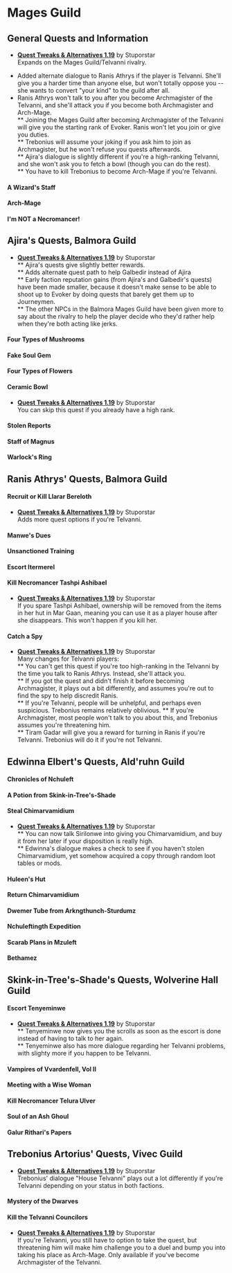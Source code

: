 # Mages Guild
## General Quests and Information
* [**Quest Tweaks & Alternatives 1.19**](https://www.dropbox.com/s/0ihtlpfrzfhiwxo/QTA_1.19.7z?dl=0) by Stuporstar  
Expands on the Mages Guild/Telvanni rivalry.  
- Added alternate dialogue to Ranis Athrys if the player is Telvanni. She'll give you a harder time than anyone else, but won't totally oppose you -- she wants to convert "your kind" to the guild after all.  
- Ranis Athrys won't talk to you after you become Archmagister of the Telvanni, and she'll attack you if you become both Archmagister and Arch-Mage.  
** Joining the Mages Guild after becoming Archmagister of the Telvanni will give you the starting rank of Evoker. Ranis won't let you join or give you duties.   
** Trebonius will assume your joking if you ask him to join as Archmagister, but he won't refuse you quests afterwards.   
** Ajira's dialogue is slightly different if you're a high-ranking Telvanni, and she won't ask you to fetch a bowl (though you can do the rest).  
** You have to kill Trebonius to become Arch-Mage if you're Telvanni.

#### A Wizard's Staff
#### Arch-Mage
#### I'm NOT a Necromancer!

## Ajira's Quests, Balmora Guild
* [**Quest Tweaks & Alternatives 1.19**](https://www.dropbox.com/s/0ihtlpfrzfhiwxo/QTA_1.19.7z?dl=0) by Stuporstar  
** Ajira's quests give slightly better rewards.  
** Adds alternate quest path to help Galbedir instead of Ajira  
** Early faction reputation gains (from Ajira's and Galbedir's quests) have been made smaller, because it doesn't make sense to be able to shoot up to Evoker by doing quests that barely get them up to Journeymen.  
** The other NPCs in the Balmora Mages Guild have been given more to say about the rivalry to help the player decide who they'd rather help when they're both acting like jerks.  
#### Four Types of Mushrooms
#### Fake Soul Gem
#### Four Types of Flowers
#### Ceramic Bowl
* [**Quest Tweaks & Alternatives 1.19**](https://www.dropbox.com/s/0ihtlpfrzfhiwxo/QTA_1.19.7z?dl=0) by Stuporstar  
You can skip this quest if you already have a high rank.  
#### Stolen Reports
#### Staff of Magnus
#### Warlock's Ring

## Ranis Athrys' Quests, Balmora Guild
#### Recruit or Kill Llarar Bereloth
* [**Quest Tweaks & Alternatives 1.19**](https://www.dropbox.com/s/0ihtlpfrzfhiwxo/QTA_1.19.7z?dl=0) by Stuporstar  
Adds more quest options if you're Telvanni.  
#### Manwe's Dues
#### Unsanctioned Training
#### Escort Itermerel
#### Kill Necromancer Tashpi Ashibael
* [**Quest Tweaks & Alternatives 1.19**](https://www.dropbox.com/s/0ihtlpfrzfhiwxo/QTA_1.19.7z?dl=0) by Stuporstar  
If you spare Tashpi Ashibael, ownership will be removed from the items in her hut in Mar Gaan, meaning you can use it as a player house after she disappears. This won't happen if you kill her.  
#### Catch a Spy
* [**Quest Tweaks & Alternatives 1.19**](https://www.dropbox.com/s/0ihtlpfrzfhiwxo/QTA_1.19.7z?dl=0) by Stuporstar  
Many changes for Telvanni players:   
** You can't get this quest if you're too high-ranking in the Telvanni by the time you talk to Ranis Athrys. Instead, she'll attack you.  
** If you got the quest and didn't finish it before becoming Archmagister, it plays out a bit differently, and assumes you're out to find the spy to help discredit Ranis.  
** If you're Telvanni, people will be unhelpful, and perhaps even suspicious. Trebonius remains relatively oblivious. 
** If you're Archmagister, most people won't talk to you about this, and Trebonius assumes you're threatening him.  
** Tiram Gadar will give you a reward for turning in Ranis if you're Telvanni. Trebonius will do it if you're not Telvanni.   

## Edwinna Elbert's Quests, Ald'ruhn Guild
#### Chronicles of Nchuleft
#### A Potion from Skink-in-Tree's-Shade
#### Steal Chimarvamidium
* [**Quest Tweaks & Alternatives 1.19**](https://www.dropbox.com/s/0ihtlpfrzfhiwxo/QTA_1.19.7z?dl=0) by Stuporstar  
** You can now talk Sirilonwe into giving you Chimarvamidium, and buy it from her later if your disposition is really high.  
** Edwinna's dialogue makes a check to see if you haven't stolen Chimarvamidium, yet somehow acquired a copy through random loot tables or mods.
#### Huleen's Hut
#### Return Chimarvamidium
#### Dwemer Tube from Arkngthunch-Sturdumz
#### Nchuleftingth Expedition
#### Scarab Plans in Mzuleft
#### Bethamez

## Skink-in-Tree's-Shade's Quests, Wolverine Hall Guild
#### Escort Tenyeminwe
* [**Quest Tweaks & Alternatives 1.19**](https://www.dropbox.com/s/0ihtlpfrzfhiwxo/QTA_1.19.7z?dl=0) by Stuporstar    
** Tenyeminwe now gives you the scrolls as soon as the escort is done instead of having to talk to her again.  
** Tenyeminwe also has more dialogue regarding her Telvanni problems, with slighty more if you happen to be Telvanni.  
#### Vampires of Vvardenfell, Vol II
#### Meeting with a Wise Woman
#### Kill Necromancer Telura Ulver
#### Soul of an Ash Ghoul
#### Galur Rithari's Papers

## Trebonius Artorius' Quests, Vivec Guild
* [**Quest Tweaks & Alternatives 1.19**](https://www.dropbox.com/s/0ihtlpfrzfhiwxo/QTA_1.19.7z?dl=0) by Stuporstar  
Trebonius' dialogue "House Telvanni" plays out a lot differently if you're Telvanni depending on your status in both factions.  
#### Mystery of the Dwarves
#### Kill the Telvanni Councilors
* [**Quest Tweaks & Alternatives 1.19**](https://www.dropbox.com/s/0ihtlpfrzfhiwxo/QTA_1.19.7z?dl=0) by Stuporstar  
If you're Telvanni, you still have to option to take the quest, but threatening him will make him challenge you to a duel and bump you into taking his place as Arch-Mage. Only available if you've become Archmagister of the Telvanni.  
